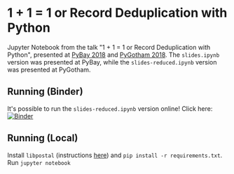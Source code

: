 # 1 + 1 = 1 or Record Deduplication with Python

Jupyter Notebook from the talk "1 + 1 = 1 or Record Deduplication with Python", presented at [PyBay 2018](https://www.youtube.com/channel/UC51aOZF5nnderbuar5D5ifw/playlists) and [PyGotham 2018](https://2018.pygotham.org/talks/). The `slides.ipynb` version was presented at PyBay, while the `slides-reduced.ipynb` version was presented at PyGotham.

## Running (Binder)
It's possible to run the `slides-reduced.ipynb` version online! Click here: [![Binder](https://mybinder.org/badge.svg)](https://mybinder.org/v2/gh/vintasoftware/deduplication-slides/master?filepath=slides-reduced.ipynb)

## Running (Local)
Install `libpostal` (instructions [here](https://github.com/openvenues/libpostal)) and `pip install -r requirements.txt`. Run `jupyter notebook`
